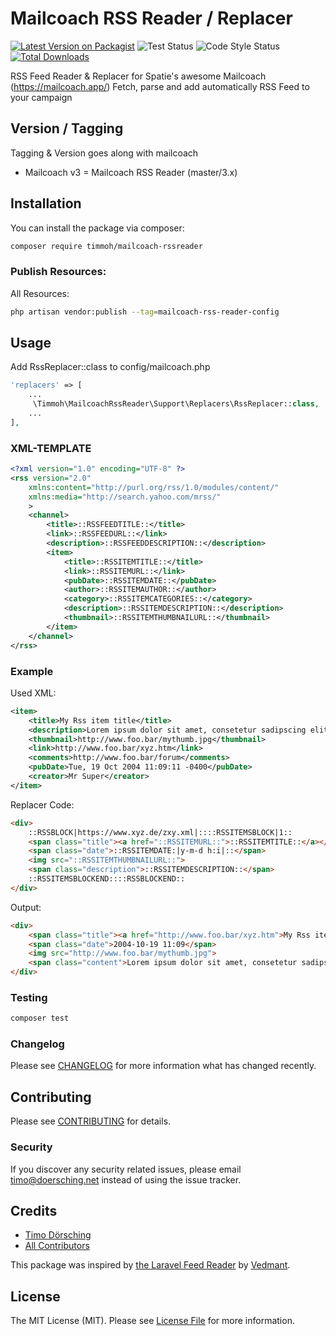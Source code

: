 # Mailcoach RSS Reader / Replacer
[![Latest Version on Packagist](https://img.shields.io/packagist/v/timmoh/mailcoach-rssreader.svg?style=flat-square)](https://packagist.org/packages/timmoh/mailcoach-rssreader)
![Test Status](https://img.shields.io/github/workflow/status/timmoh/mailcoach-rssreader/run-tests?label=tests)
![Code Style Status](https://img.shields.io/github/workflow/status/timmoh/mailcoach-rssreader/Check%20&%20fix%20styling?label=code%20style)
[![Total Downloads](https://img.shields.io/packagist/dt/timmoh/mailcoach-rssreader.svg?style=flat-square)](https://packagist.org/packages/timmoh/mailcoach-rssreader)

RSS Feed Reader & Replacer for Spatie's awesome Mailcoach (https://mailcoach.app/)
Fetch, parse and add automatically RSS Feed to your campaign 

## Version / Tagging
Tagging & Version goes along with mailcoach

- Mailcoach v3 = Mailcoach RSS Reader (master/3.x)

## Installation

You can install the package via composer:

```bash
composer require timmoh/mailcoach-rssreader
```

### Publish Resources:
All Resources:
```bash
php artisan vendor:publish --tag=mailcoach-rss-reader-config
```

## Usage

Add RssReplacer::class to config/mailcoach.php
```php
'replacers' => [
    ...
     \Timmoh\MailcoachRssReader\Support\Replacers\RssReplacer::class,
    ...
],
```


### XML-TEMPLATE
```xml
<?xml version="1.0" encoding="UTF-8" ?>
<rss version="2.0" 
	xmlns:content="http://purl.org/rss/1.0/modules/content/"
	xmlns:media="http://search.yahoo.com/mrss/"
	>
	<channel>
		<title>::RSSFEEDTITLE::</title>
		<link>::RSSFEEDURL::</link>
		<description>::RSSFEEDDESCRIPTION::</description>
		<item>
			<title>::RSSITEMTITLE::</title>
			<link>::RSSITEMURL::</link>
			<pubDate>::RSSITEMDATE::</pubDate>
			<author>::RSSITEMAUTHOR::</author>
			<category>::RSSITEMCATEGORIES::</category>
			<description>::RSSITEMDESCRIPTION::</description>
			<thumbnail>::RSSITEMTHUMBNAILURL::</thumbnail>
		</item>
	</channel>
</rss>
```

### Example
Used XML:
```xml
<item>
    <title>My Rss item title</title>
    <description>Lorem ipsum dolor sit amet, consetetur sadipscing elitr, sed diam nonumy eirmod tempor invidunt ut labore et dolore magna aliquyam</description>
    <thumbnail>http://www.foo.bar/mythumb.jpg</thumbnail>
    <link>http://www.foo.bar/xyz.htm</link>
    <comments>http://www.foo.bar/forum</comments>
    <pubDate>Tue, 19 Oct 2004 11:09:11 -0400</pubDate>
    <creator>Mr Super</creator>
</item>
```
Replacer Code:
```html
<div>
    ::RSSBLOCK|https://www.xyz.de/zxy.xml|::::RSSITEMSBLOCK|1::
    <span class="title"><a href="::RSSITEMURL::">::RSSITEMTITLE::</a></span>
    <span class="date">::RSSITEMDATE:|y-m-d h:i|::</span>
    <img src="::RSSITEMTHUMBNAILURL::">
    <span class="description">::RSSITEMDESCRIPTION::</span>
    ::RSSITEMSBLOCKEND::::RSSBLOCKEND::
</div>
```
Output:
```html
<div>
    <span class="title"><a href="http://www.foo.bar/xyz.htm">My Rss item title</a></span>
    <span class="date">2004-10-19 11:09</span>
    <img src="http://www.foo.bar/mythumb.jpg">
    <span class="content">Lorem ipsum dolor sit amet, consetetur sadipscing elitr, sed diam nonumy eirmod tempor invidunt ut labore et dolore magna aliquyam</span>
</div>
```


### Testing

``` bash
composer test
```

### Changelog

Please see [CHANGELOG](CHANGELOG.md) for more information what has changed recently.

## Contributing

Please see [CONTRIBUTING](CONTRIBUTING.md) for details.

### Security

If you discover any security related issues, please email timo@doersching.net instead of using the issue tracker.

## Credits

- [Timo Dörsching](https://github.com/timmoh)
- [All Contributors](../../contributors)

This package was inspired by [the Laravel Feed Reader](https://github.com/vedmant/laravel-feed-reader) by [Vedmant](https://github.com/vedmant).

## License

The MIT License (MIT). Please see [License File](LICENSE.md) for more information.
